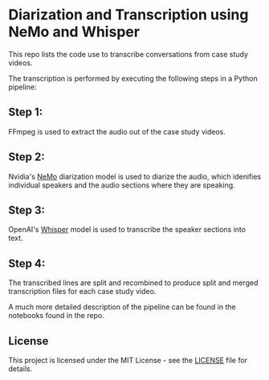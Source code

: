 # Diarization and Transcription using NeMo and Whisper
This repo lists the code use to transcribe conversations from case study videos.

The transcription is performed by executing the following steps in a Python pipeline:

## Step 1:
FFmpeg is used to extract the audio out of the case study videos.

## Step 2:
Nvidia's [NeMo](https://github.com/NVIDIA/NeMo) diarization model is used to diarize the audio, which idenifies individual speakers and the audio sections where they are speaking.

## Step 3:
OpenAI's [Whisper](https://github.com/openai/whisper) model is used to transcribe the speaker sections into text.

## Step 4:
The transcribed lines are split and recombined to produce split and merged transcription files for each case study video.

A much more detailed description of the pipeline can be found in the notebooks found in the repo.

## License

This project is licensed under the MIT License - see the [LICENSE](./LICENSE) file for details.
